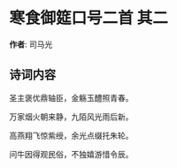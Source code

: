 # 寒食御筵口号二首  其二

**作者**: 司马光

## 诗词内容

圣主褒优鼎轴臣，金觞玉醴照青春。

万家烟火朝来静，九陌风光雨后新。

高燕翔飞惊紫绶，余光点缀托朱轮。

问牛因得观民俗，不独嬉游惜令辰。

